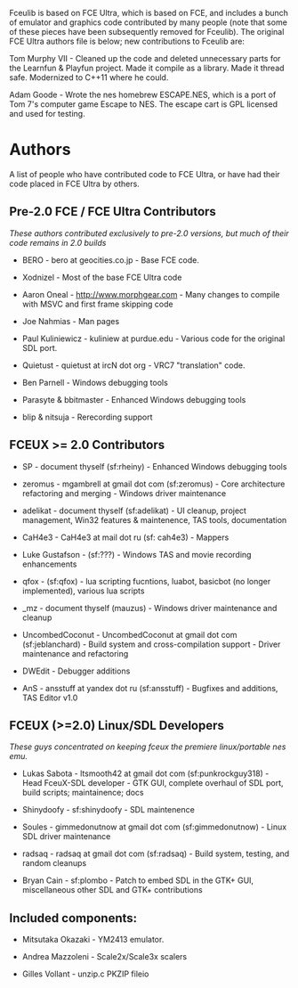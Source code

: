 Fceulib is based on FCE Ultra, which is based on FCE, and includes a
bunch of emulator and graphics code contributed by many people (note
that some of these pieces have been subsequently removed for Fceulib). The
original FCE Ultra authors file is below; new contributions to Fceulib are:

  Tom Murphy VII - Cleaned up the code and deleted unnecessary parts for
    the Learnfun & Playfun project. Made it compile as a library. Made
    it thread safe. Modernized to C++11 where he could.

  Adam Goode - Wrote the nes homebrew ESCAPE.NES, which is a port of
    Tom 7's computer game Escape to NES. The escape cart is GPL
    licensed and used for testing.

Authors
=======

A list of people who have contributed code to FCE Ultra, or have had their code 
placed in FCE Ultra by others.

Pre-2.0 FCE / FCE Ultra Contributors
------------------------------------
_These authors contributed exclusively to pre-2.0 versions, 
but much of their code remains in 2.0 builds_

* BERO - bero at geocities.co.jp - Base FCE code.

* Xodnizel - Most of the base FCE Ultra code

* Aaron Oneal - http://www.morphgear.com - Many changes to compile with MSVC and first frame skipping code

* Joe Nahmias - Man pages

* Paul Kuliniewicz - kuliniew at purdue.edu - Various code for the original SDL port.

* Quietust - quietust at ircN dot org - VRC7 "translation" code.

* Ben Parnell - Windows debugging tools 

* Parasyte & bbitmaster - Enhanced Windows debugging tools

* blip & nitsuja - Rerecording support

FCEUX >= 2.0 Contributors
-------------------------
* SP - document thyself (sf:rheiny) - Enhanced Windows debugging tools

* zeromus - mgambrell at gmail dot com (sf:zeromus) - Core architecture refactoring and merging - Windows driver maintenance

* adelikat - document thyself (sf:adelikat) - UI cleanup, project management, Win32 features & maintenence, TAS tools, documentation

* CaH4e3 - CaH4e3 at mail dot ru (sf: cah4e3) - Mappers

* Luke Gustafson - (sf:???) - Windows TAS and movie recording enhancements

* qfox - (sf:qfox) - lua scripting fucntions, luabot, basicbot (no longer implemented), various lua scripts

* _mz - document thyself (mauzus) - Windows driver maintenance and cleanup

* UncombedCoconut - UncombedCoconut at gmail dot com (sf:jeblanchard) - Build system and cross-compilation support - Driver maintenance and refactoring

* DWEdit - Debugger additions

* AnS - ansstuff at yandex dot ru (sf:ansstuff) - Bugfixes and additions, TAS Editor v1.0

FCEUX (>=2.0) Linux/SDL Developers
----------------------------------
_These guys concentrated on keeping fceux the premiere linux/portable nes emu._

* Lukas Sabota - ltsmooth42 at gmail dot com (sf:punkrockguy318) - Head FceuX-SDL developer - GTK GUI, complete overhaul of SDL port, build scripts; maintainence; docs

* Shinydoofy - sf:shinydoofy - SDL maintenence

* Soules - gimmedonutnow at gmail dot com (sf:gimmedonutnow) - Linux SDL driver maintenance

* radsaq - radsaq at gmail dot com (sf:radsaq) - Build system, testing, and random cleanups

* Bryan Cain - sf:plombo - Patch to embed SDL in the GTK+ GUI, miscellaneous other SDL and GTK+ contributions

Included components:
--------------------
* Mitsutaka Okazaki - YM2413 emulator.

* Andrea Mazzoleni - Scale2x/Scale3x scalers

* Gilles Vollant - unzip.c PKZIP fileio
